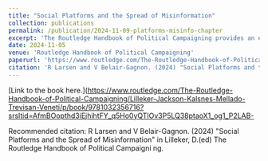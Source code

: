 ```yaml
---
title: "Social Platforms and the Spread of Misinformation"
collection: publications
permalink: /publication/2024-11-09-platforms-misinfo-chapter
excerpt: 'The Routledge Handbook of Political Campaigning provides an essential, global, and timely overview of current realities, as well as anticipating the trajectory and evolution of campaigning in the coming years. This chapter gives an overview of the roles that social media platforms play in political campaigns, especially in the context of rising disinformation.'
date: 2024-11-05
venue: 'Routledge Handbook of Political Campaigning'
paperurl: 'https://www.routledge.com/The-Routledge-Handbook-of-Political-Campaigning/Lilleker-Jackson-Kalsnes-Mellado-Trevisan-Veneti/p/book/9781032356716?srsltid=AfmBOopthd3iEjhihtFY_q5Ho0yQTlOv3P5LQ38ptaoX1_og1_P2LAB-'
citation: 'R Larsen and V Belair-Gagnon. (2024) "Social Platforms and the Spread of Misinformation" in Lilleker, D.(ed) The Routledge Handbook of Political Campaigning'
---
```



[Link to the book here.](https://www.routledge.com/The-Routledge-Handbook-of-Political-Campaigning/Lilleker-Jackson-Kalsnes-Mellado-Trevisan-Veneti/p/book/9781032356716?srsltid=AfmBOopthd3iEjhihtFY_q5Ho0yQTlOv3P5LQ38ptaoX1_og1_P2LAB-


<INSERT A PHOTO FROM RESEARCH/>


Recommended citation: R Larsen and V Belair-Gagnon. (2024) "Social Platforms and the Spread of Misinformation" in Lilleker, D.(ed) The Routledge Handbook of Political Campaigni ng.